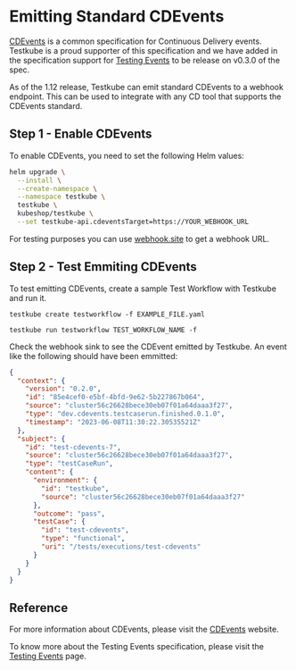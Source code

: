 # Emitting Standard CDEvents

[CDEvents](https://cdevents.dev/) is a common specification for Continuous Delivery events. Testkube is a proud supporter of this specification and we have added in the specification support for [Testing Events](https://github.com/cdevents/spec/blob/main/testing-events.md) to be release on v0.3.0 of the spec.

As of the 1.12 release, Testkube can emit standard CDEvents to a webhook endpoint. This can be used to integrate with any CD tool that supports the CDEvents standard.

## Step 1 - Enable CDEvents

To enable CDEvents, you need to set the following Helm
values:

```sh
helm upgrade \
  --install \
  --create-namespace \
  --namespace testkube \
  testkube \
  kubeshop/testkube \
  --set testkube-api.cdeventsTarget=https://YOUR_WEBHOOK_URL
```

For testing purposes you can use [webhook.site](https://webhook.site/) to get a webhook URL.

## Step 2 - Test Emmiting CDEvents

To test emitting CDEvents, create a sample Test Workflow with Testkube and run it.

```
testkube create testworkflow -f EXAMPLE_FILE.yaml

testkube run testworkflow TEST_WORKFLOW_NAME -f
```

Check the webhook sink to see the CDEvent emitted by Testkube. An event like the following should have been emmitted: 
<!-- Please check the code outputs. This may require update -->
```json 
{
  "context": {
    "version": "0.2.0",
    "id": "85e4cef0-e5bf-4bfd-9e62-5b227867b064",
    "source": "cluster56c26628bece30eb07f01a64daaa3f27",
    "type": "dev.cdevents.testcaserun.finished.0.1.0",
    "timestamp": "2023-06-08T11:30:22.30535521Z"
  },
  "subject": {
    "id": "test-cdevents-7",
    "source": "cluster56c26628bece30eb07f01a64daaa3f27",
    "type": "testCaseRun",
    "content": {
      "environment": {
        "id": "testkube",
        "source": "cluster56c26628bece30eb07f01a64daaa3f27"
      },
      "outcome": "pass",
      "testCase": {
        "id": "test-cdevents",
        "type": "functional",
        "uri": "/tests/executions/test-cdevents"
      }
    }
  }
}
```

## Reference

For more information about CDEvents, please visit the [CDEvents](https://cdevents.dev/) website.

To know more about the Testing Events specification, please visit the [Testing Events](https://github.com/cdevents/spec/blob/main/testing-events.md) page.


